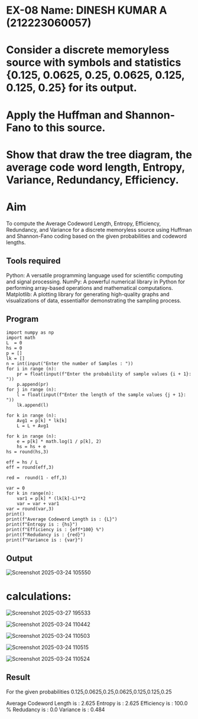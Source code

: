
# EX-08 Name: DINESH KUMAR A (212223060057)
# Consider a discrete memoryless source with symbols and statistics {0.125, 0.0625, 0.25, 0.0625, 0.125, 0.125, 0.25} for its output. 
# Apply the Huffman and Shannon-Fano to this source. 
# Show that draw the tree diagram, the average code word length, Entropy, Variance, Redundancy, Efficiency.


# Aim
To compute the Average Codeword Length, Entropy, Efficiency, Redundancy, and Variance for a discrete memoryless source 
using Huffman and Shannon-Fano coding based on the given probabilities and codeword lengths.

## Tools required
Python: A versatile programming language used for scientific computing and signal processing.
NumPy: A powerful numerical library in Python for performing array-based operations and mathematical computations.
Matplotlib: A plotting library for generating high-quality graphs and visualizations of data, essentialfor demonstrating the sampling process.
      
## Program
```
import numpy as np
import math 
L  = 0
hs = 0
p = []
lk = []
n = int(input("Enter the number of Samples : "))
for i in range (n): 
    pr = float(input(f"Enter the probability of sample values {i + 1}: "))  
    p.append(pr)
for j in range (n): 
    l = float(input(f"Enter the length of the sample values {j + 1}: "))  
    lk.append(l)

for k in range (n):
    Avg1 = p[k] * lk[k]
    L = L + Avg1

for k in range (n):
    e = p[k] * math.log(1 / p[k], 2)
    hs = hs + e
hs = round(hs,3)

eff = hs / L
eff = round(eff,3)

red =  round(1 - eff,3) 

var = 0
for k in range(n):
    var1 = p[k] * (lk[k]-L)**2
    var = var + var1
var = round(var,3)
print()
print(f"Average Codeword Length is : {L}")
print(f"Entropy is : {hs}")
print(f"Efficiency is : {eff*100} %")
print(f"Redudancy is : {red}")
print(f"Variance is : {var}")
```

## Output   
![Screenshot 2025-03-24 105550](https://github.com/user-attachments/assets/787390ec-a57e-42ab-a4cf-04df305e3ea0)

# calculations:
![Screenshot 2025-03-27 195533](https://github.com/user-attachments/assets/c8cb46d3-18df-449e-9c50-e550525eda11)

![Screenshot 2025-03-24 110442](https://github.com/user-attachments/assets/a17dd980-e539-454c-b93d-b1d1f7a79bb9)

![Screenshot 2025-03-24 110503](https://github.com/user-attachments/assets/4646371d-b727-475a-a8a5-e96c886e38ab)

![Screenshot 2025-03-24 110515](https://github.com/user-attachments/assets/16bf4afa-e643-405f-a5eb-7a18bf176edf)

![Screenshot 2025-03-24 110524](https://github.com/user-attachments/assets/9c168289-4b79-47b9-a1d9-2fd446448e8e)


## Result 
For the given probabilities 
0.125,0.0625,0.25,0.0625,0.125,0.125,0.25

Average Codeword Length is : 2.625
Entropy is : 2.625
Efficiency is : 100.0 %
Redudancy is : 0.0
Variance is : 0.484

